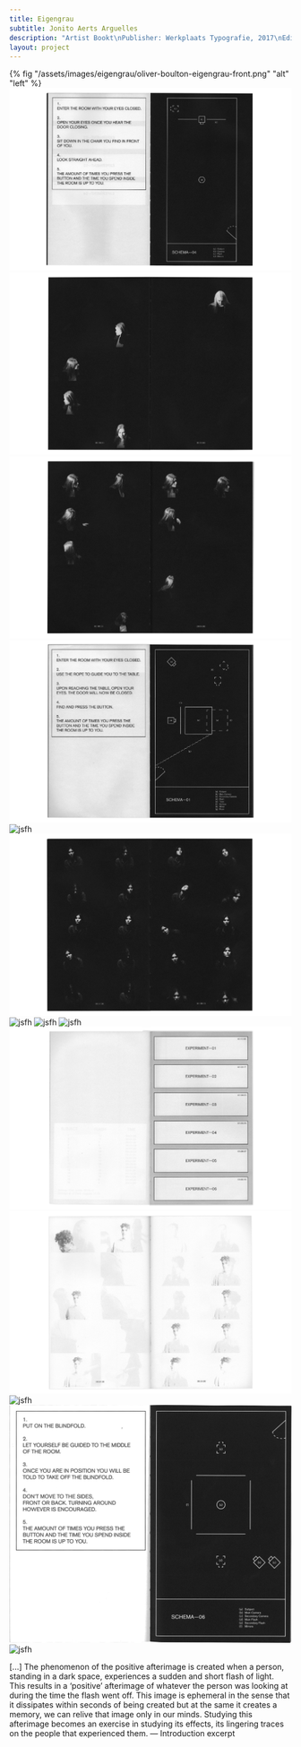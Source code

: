 ```yaml
---
title: Eigengrau
subtitle: Jonito Aerts Arguelles
description: "Artist Bookt\nPublisher: Werkplaats Typografie, 2017\nEditing & Design: Oliver Boulton\nEdition of 400, softback, 273pp.\nOffset black ×2, PMS ×1, foil block ×1\nSwiss bound, 215 × 270mm"
layout: project
---
```


{% fig "/assets/images/eigengrau/oliver-boulton-eigengrau-front.png" "alt" "left" %}
![jsfh](/assets/images/eigengrau/oliver-boulton-eigengrau-2.png)
![jsfh](/assets/images/eigengrau/oliver-boulton-eigengrau-3.png)
![jsfh](/assets/images/eigengrau/oliver-boulton-eigengrau-4.png)
![jsfh](/assets/images/eigengrau/oliver-boulton-eigengrau-5.png)
![jsfh](/assets/images/eigengrau/oliver-boulton-eigengrau-6.png)
![jsfh](/assets/images/eigengrau/oliver-boulton-eigengrau-7.png)
![jsfh](/assets/images/eigengrau/oliver-boulton-eigengrau-8.png)
![jsfh](/assets/images/eigengrau/oliver-boulton-eigengrau-9.png)
![jsfh](/assets/images/eigengrau/oliver-boulton-eigengrau-10.png)
![jsfh](/assets/images/eigengrau/oliver-boulton-eigengrau-11.png)
![jsfh](/assets/images/eigengrau/oliver-boulton-eigengrau-12.png)
![jsfh](/assets/images/eigengrau/oliver-boulton-eigengrau-13.png)
![jsfh](/assets/images/eigengrau/oliver-boulton-eigengrau-14.png)
![jsfh](/assets/images/eigengrau/oliver-boulton-eigengrau-15.png)

[...] The phenomenon of the positive afterimage is created when a person, standing in a dark space, experiences a sudden and short flash of light. This results in a ‘positive’ afterimage of whatever the person was looking at during the time the flash went off. This image is ephemeral in the sense that it dissipates within seconds of being created but at the same it creates a memory, we can relive that image only in our minds. Studying this afterimage becomes an exercise in studying its effects, its lingering traces on the people that experienced them. — Introduction excerpt
